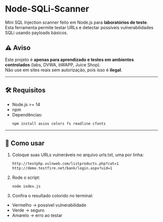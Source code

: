 # Node-SQLi-Scanner

Mini SQL Injection scanner feito em Node.js para **laboratórios de teste**.  
Esta ferramenta permite testar URLs e detectar possíveis vulnerabilidades SQLi usando payloads básicos.

## ⚠️ Aviso

Este projeto é **apenas para aprendizado e testes em ambientes controlados** (labs, DVWA, bWAPP, Juice Shop).  
Não use em sites reais sem autorização, pois isso é **ilegal**.

---

## 🛠️ Requisitos

- Node.js >= 14
- npm
- Dependências:
  ```bash
  npm install axios colors fs readline cfonts

---

## 🚀 Como usar
1. Coloque suas URLs vulneráveis no arquivo urls.txt, uma por linha:
   ```bash
   http://testphp.vulnweb.com/listproducts.php?cat=1
   http://demo.testfire.net/bank/login.aspx?uid=1

2. Rode o script:
   ```bash
   node index.js

3. Confira o resultado colorido no terminal:
- Vermelho → possível vulnerabilidade
- Verde → seguro
- Amarelo → erro ao testar
